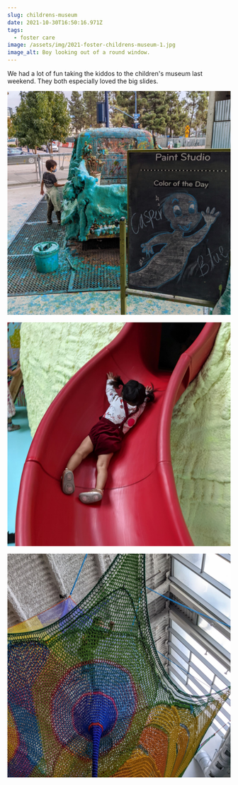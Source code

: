```yaml
---
slug: childrens-museum
date: 2021-10-30T16:50:16.971Z
tags:
  - foster care
image: /assets/img/2021-foster-childrens-museum-1.jpg
image_alt: Boy looking out of a round window.
---
```

We had a lot of fun taking the kiddos to the children's museum last weekend. They both especially loved the big slides. 

![Boy putting paint on a full size truck.](
    /assets/img/2021-foster-childrens-museum-2.jpg
    "This is probably not what people would guess when he says he painted a truck."
)

![Baby girl sliding down a slide on her belly.](
    /assets/img/2021-foster-childrens-museum-3.jpg
    "Belly slides are just as fun."
)

![Boy climbing in colorful netting.](/assets/img/2021-foster-childrens-museum-4.jpg)
